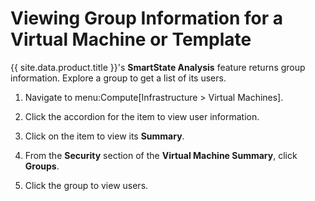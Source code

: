 # Viewing Group Information for a Virtual Machine or Template

{{ site.data.product.title }}'s **SmartState Analysis** feature returns group
information. Explore a group to get a list of its users.

1.  Navigate to menu:Compute\[Infrastructure \> Virtual Machines\].

2.  Click the accordion for the item to view user information.

3.  Click on the item to view its **Summary**.

4.  From the **Security** section of the **Virtual Machine Summary**,
    click **Groups**.

5.  Click the group to view users.
